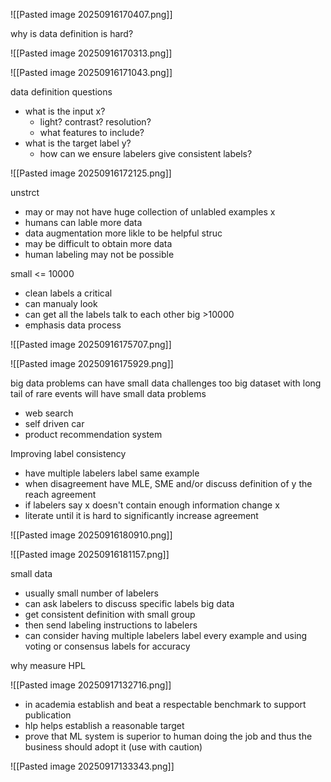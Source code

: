 ![[Pasted image 20250916170407.png]]

why is data definition is hard?

![[Pasted image 20250916170313.png]]

![[Pasted image 20250916171043.png]]

data definition questions
- what is the input x?
   -  light? contrast? resolution?
   - what features to include?
- what is the target label y?
  - how can we ensure labelers give consistent labels?

![[Pasted image 20250916172125.png]]

unstrct
- may or may not have huge collection of unlabled examples x
- humans can lable more data
- data augmentation more likle to be helpful
struc
- may be difficult to obtain more data
- human labeling may not be possible

small <= 10000
- clean labels a critical
- can manualy look
- can get all the labels talk to each other
big >10000
- emphasis data process

![[Pasted image 20250916175707.png]]

![[Pasted image 20250916175929.png]]

big data problems can have small data challenges too
big dataset with long tail of rare events will have small data problems
- web search
- self driven car
- product recommendation system

Improving label consistency
- have multiple labelers label same example
- when disagreement have MLE, SME and/or discuss definition of y the reach agreement
- if labelers say x doesn't contain enough information change x
- literate until it is hard to significantly increase agreement

![[Pasted image 20250916180910.png]]

![[Pasted image 20250916181157.png]]

small data
- usually small number of labelers
- can ask labelers to discuss specific labels
big data
- get consistent definition with small group
- then send labeling instructions to labelers
- can consider having multiple labelers label every example and using voting or consensus labels for accuracy

why measure HPL

![[Pasted image 20250917132716.png]]

- in academia establish and beat a respectable benchmark to support publication
- hlp helps establish a reasonable target
- prove that ML system is superior to human doing the job and thus the business should adopt it (use with caution)

![[Pasted image 20250917133343.png]]

